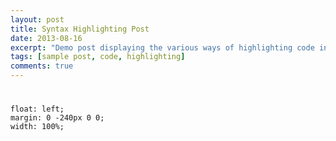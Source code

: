 ```yaml
---
layout: post
title: Syntax Highlighting Post
date: 2013-08-16
excerpt: "Demo post displaying the various ways of highlighting code in Markdown."
tags: [sample post, code, highlighting]
comments: true
---
```


# 
    float: left;
    margin: 0 -240px 0 0;
    width: 100%;
    

